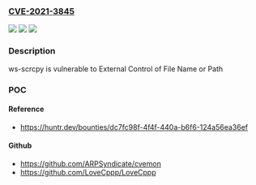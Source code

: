 ### [CVE-2021-3845](https://cve.mitre.org/cgi-bin/cvename.cgi?name=CVE-2021-3845)
![](https://img.shields.io/static/v1?label=Product&message=netristv%2Fws-scrcpy&color=blue)
![](https://img.shields.io/static/v1?label=Version&message=%3C%20v0.7.1%20&color=brighgreen)
![](https://img.shields.io/static/v1?label=Vulnerability&message=CWE-73%20External%20Control%20of%20File%20Name%20or%20Path&color=brighgreen)

### Description

ws-scrcpy is vulnerable to External Control of File Name or Path

### POC

#### Reference
- https://huntr.dev/bounties/dc7fc98f-4f4f-440a-b6f6-124a56ea36ef

#### Github
- https://github.com/ARPSyndicate/cvemon
- https://github.com/LoveCppp/LoveCppp

